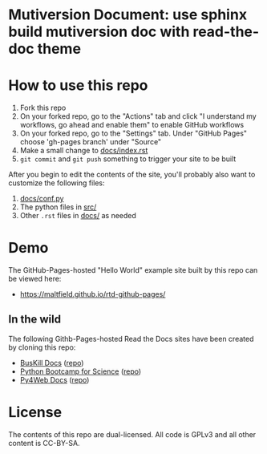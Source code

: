 
# Mutiversion Document: use sphinx build mutiversion doc with read-the-doc theme  


# How to use this repo

1. Fork this repo
1. On your forked repo, go to the "Actions" tab and click "I understand my workflows, go ahead and enable them" to enable GitHub workflows
1. On your forked repo, go to the "Settings" tab. Under "GitHub Pages" choose 'gh-pages branch' under "Source"
1. Make a small change to [docs/index.rst](/docs/index.rst)
1. `git commit` and `git push` something to trigger your site to be built


After you begin to edit the contents of the site, you'll probably also want to customize  the following files:

1. [docs/conf.py](/docs/conf.py)
1. The python files in [src/](/src/)
1. Other `.rst` files in [docs/](/docs) as needed


# Demo

The GitHub-Pages-hosted "Hello World" example site built by this repo can be viewed here:

 * https://maltfield.github.io/rtd-github-pages/

## In the wild

The following Githb-Pages-hosted Read the Docs sites have been created by cloning this repo:

 * [BusKill Docs](https://docs.buskill.in/buskill-app/en/stable/) ([repo](https://github.com/BusKill/buskill-app/tree/master/docs))
 * [Python Bootcamp for Science](https://vienneae.github.io/rtd-github-pages/en/master/index.html) ([repo](https://github.com/vienneae/rtd-github-pages/tree/master/docs))
 * [Py4Web Docs](https://nicozanf.github.io/py4web-doc/) ([repo](https://github.com/nicozanf/py4web-doc/tree/master/docs))

# License

The contents of this repo are dual-licensed. All code is GPLv3 and all other content is CC-BY-SA.
